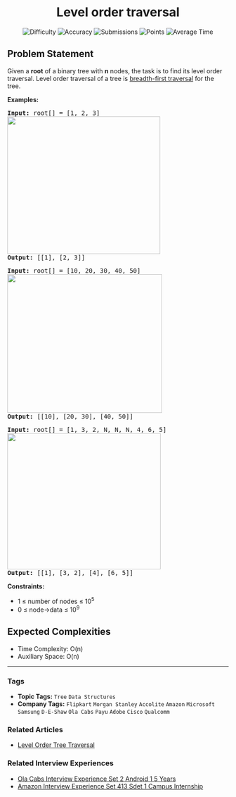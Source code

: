 <h1 align="center">Level order traversal</h1>

<p align="center">
  <img alt="Difficulty" title="Difficulty" src="https://custom-icon-badges.demolab.com/badge/Difficulty: Easy-1F222E?style=for-the-badge&logoColor=white&logo=fire"/>
  <img alt="Accuracy" title="Accuracy" src="https://custom-icon-badges.demolab.com/badge/Accuracy: 70.31%25-1F222E?style=for-the-badge&logoColor=white&logo=target"/>
  <img alt="Submissions" title="Submissions" src="https://custom-icon-badges.demolab.com/badge/Submissions: 239K+-1F222E?style=for-the-badge&logoColor=white&logo=repo"/>
  <img alt="Points" title="Points" src="https://custom-icon-badges.demolab.com/badge/Points: 2-1F222E?style=for-the-badge&logoColor=white&logo=award"/>
  <img alt="Average Time" title="Average Time" src="https://custom-icon-badges.demolab.com/badge/Average%20Time: 20m-1F222E?style=for-the-badge&logoColor=white&logo=clock"/>
</p>

## Problem Statement

Given a <b>root</b> of a binary tree with <b>n</b> nodes, the task is to find its level order traversal. Level order traversal of a tree is [breadth-first traversal](http://www.geeksforgeeks.org/breadth-first-traversal-for-a-graph/) for the tree.

<b>Examples:</b>

<pre><b>Input:</b> root[] = [1, 2, 3]<br><img src="https://media.geeksforgeeks.org/img-practice/prod/addEditProblem/700511/Web/Other/blobid0_1738405019.png" alt="" title="" width="348" height="312"/>
<b>Output: </b>[[1], [2, 3]]
</pre>

<pre><b>Input:</b> root[] = [10, 20, 30, 40, 50]<br><img src="https://media.geeksforgeeks.org/img-practice/prod/addEditProblem/700511/Web/Other/blobid2_1738405085.png" alt="" title="" width="352" height="315"/>
<b>Output: </b>[[10], [20, 30], [40, 50]]</pre>

<pre><b>Input:</b> root[] = [1, 3, 2, N, N, N, 4, 6, 5]<br><img src="https://media.geeksforgeeks.org/img-practice/prod/addEditProblem/700511/Web/Other/blobid3_1738405128.png" alt="" title="" width="349" height="309"/>
<b>Output: </b>[[1], [3, 2], [4], [6, 5]]</pre>

<b>Constraints:</b>

- 1 ≤ number of nodes ≤ 10<sup>5</sup>
- 0 ≤ node->data ≤ 10<sup>9</sup>

## Expected Complexities
- Time Complexity: O(n)
- Auxiliary Space: O(n)

<hr>

### Tags
- **Topic Tags:** `Tree` `Data Structures`
- **Company Tags:** `Flipkart` `Morgan Stanley` `Accolite` `Amazon` `Microsoft` `Samsung` `D-E-Shaw` `Ola Cabs` `Payu` `Adobe` `Cisco` `Qualcomm`

### Related Articles
- [Level Order Tree Traversal](https://www.geeksforgeeks.org/level-order-tree-traversal/)

### Related Interview Experiences
- [Ola Cabs Interview Experience Set 2 Android 1 5 Years](https://www.geeksforgeeks.org/ola-cabs-interview-experience-set-2-android-1-5-years/)
- [Amazon Interview Experience Set 413 Sdet 1 Campus Internship](httpss://www.geeksforgeeks.org/amazon-interview-experience-set-413-sdet-1-campus-internship/)
